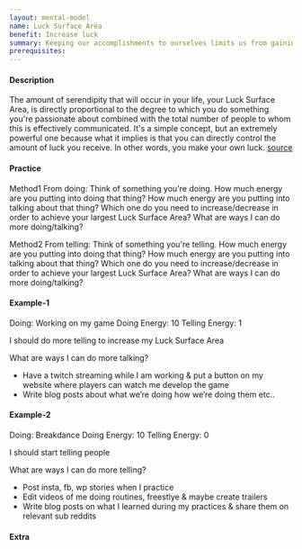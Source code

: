 ```yaml
---
layout: mental-model
name: Luck Surface Area
benefit: Increase luck
summary: Keeping our accomplishments to ourselves limits us from gaining its full potential.
prerequisites:
---
```


#### Description

The amount of serendipity that will occur in your life, your Luck Surface Area, is directly proportional to the degree to which you do something you're passionate about combined with the total number of people to whom this is effectively communicated. It's a simple concept, but an extremely powerful one because what it implies is that you can directly control the amount of luck you receive. In other words, you make your own luck. [source](https://www.codusoperandi.com/posts/increasing-your-luck-surface-area)

#### Practice

Method1 From doing: 
Think of something you're doing.
How much energy are you putting into doing that thing? 
How much energy are you putting into talking about that thing?
Which one do you need to increase/decrease in order to achieve your largest Luck Surface Area?
What are ways I can do more doing/talking?

Method2 From telling: 
Think of something you're telling.
How much energy are you putting into doing that thing? 
How much energy are you putting into talking about that thing?
Which one do you need to increase/decrease in order to achieve your largest Luck Surface Area?
What are ways I can do more doing/talking?

#### Example-1

Doing: Working on my game
Doing Energy: 10
Telling Energy: 1

I should do more telling to increase my Luck Surface Area

What are ways I can do more talking?
- Have a twitch streaming while I am working & put a button on my website where players can watch me develop the game
- Write blog posts about what we’re doing how we’re doing them etc..

#### Example-2

Doing: Breakdance
Doing Energy: 10
Telling Energy: 0

I should start telling people

What are ways I can do more telling?
- Post insta, fb, wp stories when I practice
- Edit videos of me doing routines, freestlye & maybe create trailers
- Write blog posts on what I learned during my practices & share them on relevant sub reddits

#### Extra

